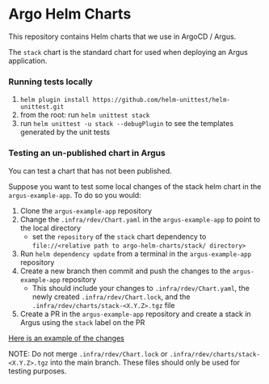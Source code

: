 # Argo Helm Charts

This repository contains Helm charts that we use in ArgoCD / Argus.

The `stack` chart is the standard chart for used when deploying an Argus application.

### Running tests locally

1. `helm plugin install https://github.com/helm-unittest/helm-unittest.git`
2. from the root: run `helm unittest stack`
3. run `helm unittest -u stack --debugPlugin` to see the templates generated by the unit tests

### Testing an un-published chart in Argus

You can test a chart that has not been published.

Suppose you want to test some local changes of the stack helm chart in the `argus-example-app`. To do so you would:

1. Clone the `argus-example-app` repository
1. Change the `.infra/rdev/Chart.yaml` in the `argus-example-app` to point to the local directory
    - set the `repository` of the `stack` chart dependency to `file://<relative path to argo-helm-charts/stack/ directory>`
1. Run `helm dependency update` from a terminal in the `argus-example-app` repository
1. Create a new branch then commit and push the changes to the `argus-example-app` repository
    - This should include your changes to `.infra/rdev/Chart.yaml`, the newly created `.infra/rdev/Chart.lock`, and the `.infra/rdev/charts/stack-<X.Y.Z>.tgz` file
1. Create a PR in the `argus-example-app` repository and create a stack in Argus using the `stack` label on the PR

[Here is an example of the changes](https://github.com/chanzuckerberg/argus-example-app/pull/159/commits/3685595e8e7d31a49077de173a678817ac96de65)

NOTE: Do not merge `.infra/rdev/Chart.lock` or `.infra/rdev/charts/stack-<X.Y.Z>.tgz` into the main branch. These files should only be used for testing purposes.
